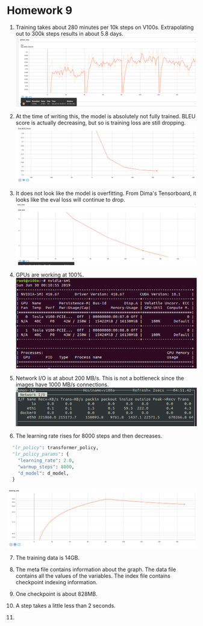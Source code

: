 # Homework 9

1. Training takes about 280 minutes per 10k steps on V100s.  Extrapolating out to 300k steps results in about 5.8 days.
![global_step](images/global_step.png)

2. At the time of writing this, the model is absolutely not fully trained.  BLEU score is actually decreasing, but so is training loss are still dropping.
![bleu](images/bleu.png)

3. It does not look like the model is overfitting.  From Dima's Tensorboard, it looks like the eval loss will continue to drop.
![eval_loss](images/eval_loss.png)

4. GPUs are working at 100%.
![gpu_usage](images/gpu_usage.png)

5. Network I/O is at about 200 MB/s.  This is not a bottleneck since the images have 1000 MB/s connections.
![nmon](images/nmon.png)

6. The learning rate rises for 8000 steps and then decreases.  
```python
  "lr_policy": transformer_policy,
  "lr_policy_params": {
    "learning_rate": 2.0,
    "warmup_steps": 8000,
    "d_model": d_model,
  }
```
![learning_rate](images/learning_rate.png)

7. The training data is 14GB.

8. The meta file contains information about the graph.  The data file contains all the values of the variables.  The index file contains checkpoint indexing information.

9. One checkpoint is about 828MB.

10. A step takes a little less than 2 seconds.

11. 
